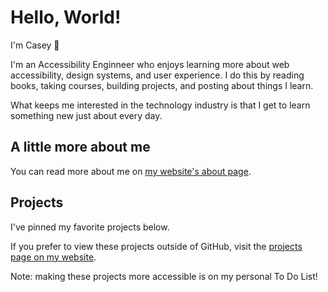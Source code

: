 # Hello, World!

I'm Casey 👋

I'm an Accessibility Enginneer who enjoys learning more about web accessibility, design systems, and user experience. I do this by reading books, taking courses, building projects, and posting about things I learn.

What keeps me interested in the technology industry is that I get to learn something new just about every day.

## A little more about me

You can read more about me on [my website's about page](https://www.caseyocampo.com/about/).

## Projects

I've pinned my favorite projects below.

If you prefer to view these projects outside of GitHub, visit the [projects page on my website](https://www.caseyocampo.com/projects). 

Note: making these projects more accessible is on my personal To Do List!
